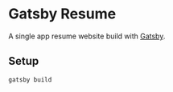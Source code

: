 # Gatsby Resume
A single app resume website build with [Gatsby](https://www.gatsbyjs.org/).

## Setup
```
gatsby build
```